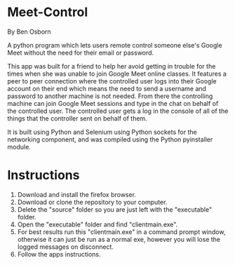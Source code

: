 # Meet-Control
By Ben Osborn

A python program which lets users remote control someone else's Google Meet without the need for their email or password.

This app was built for a friend to help her avoid getting in trouble for the times when she was unable to join Google Meet online classes. It features a peer to peer connection where the controlled user logs into their Google account on their end which means the need to send a username and password to another machine is not needed. From there the controlling machine can join Google Meet sessions and type in the chat on behalf of the controlled user. The controlled user gets a log in the console of all of the things that the controller sent on behalf of them. 

It is built using Python and Selenium using Python sockets for the networking component, and was compiled using the Python pyinstaller module.

# Instructions
1. Download and install the firefox browser.
2. Download or clone the repository to your computer.
3. Delete the "source" folder so you are just left with the "executable" folder.
4. Open the "executable" folder and find "clientmain.exe".
5. For best results run this "clientmain.exe" in a command prompt window, otherwise it can just be run as a normal exe, however you will lose the logged messages on disconnect.
6. Follow the apps instructions.

